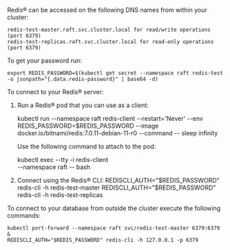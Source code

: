 Redis&reg; can be accessed on the following DNS names from within your cluster:

    redis-test-master.raft.svc.cluster.local for read/write operations (port 6379)
    redis-test-replicas.raft.svc.cluster.local for read-only operations (port 6379)

To get your password run:

    export REDIS_PASSWORD=$(kubectl get secret --namespace raft redis-test -o jsonpath="{.data.redis-password}" | base64 -d)

To connect to your Redis&reg; server:

1. Run a Redis&reg; pod that you can use as a client:

   kubectl run --namespace raft redis-client --restart='Never'  --env REDIS_PASSWORD=$REDIS_PASSWORD  --image docker.io/bitnami/redis:7.0.11-debian-11-r0 --command -- sleep infinity

   Use the following command to attach to the pod:

   kubectl exec --tty -i redis-client \
   --namespace raft -- bash

2. Connect using the Redis&reg; CLI:
   REDISCLI_AUTH="$REDIS_PASSWORD" redis-cli -h redis-test-master
   REDISCLI_AUTH="$REDIS_PASSWORD" redis-cli -h redis-test-replicas

To connect to your database from outside the cluster execute the following commands:

    kubectl port-forward --namespace raft svc/redis-test-master 6379:6379 &
    REDISCLI_AUTH="$REDIS_PASSWORD" redis-cli -h 127.0.0.1 -p 6379